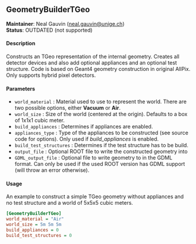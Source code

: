 ## GeometryBuilderTGeo
**Maintainer**: Neal Gauvin (<neal.gauvin@unige.ch>)  
**Status**: OUTDATED (not supported)  

#### Description
Constructs an TGeo representation of the internal geometry. Creates all detector devices and also add optional appliances and an optional test structure. Code is based on Geant4 geometry construction in original AllPix. Only supports hybrid pixel detectors.

#### Parameters
* `world_material` : Material used to use to represent the world. There are two possible options, either **Vacuum** or **Air**.
* `world_size` : Size of the world (centered at the origin). Defaults to a box of 1x1x1 cubic meter.
* `build_appliances` : Determines if appliances are enabled.
* `appliances_type` : Type of the appliances to be constructed (see source code for options). Only used if *build_appliances* is enabled.
* `build_test_structures` : Determines if the test structure has to be build.
* `output_file` : Optional ROOT file to write the constructed geometry into
* `GDML_output_file` : Optional file to write geometry to in the GDML format. Can only be used if the used ROOT version has GDML support (will throw an error otherwise).

#### Usage
An example to construct a simple TGeo geometry without appliances and no test structure and a world of 5x5x5 cubic meters.

```ini
[GeometryBuilderTGeo]
world_material = "Air"
world_size = 5m 5m 5m
build_appliances = 0
build_test_structures = 0
```
